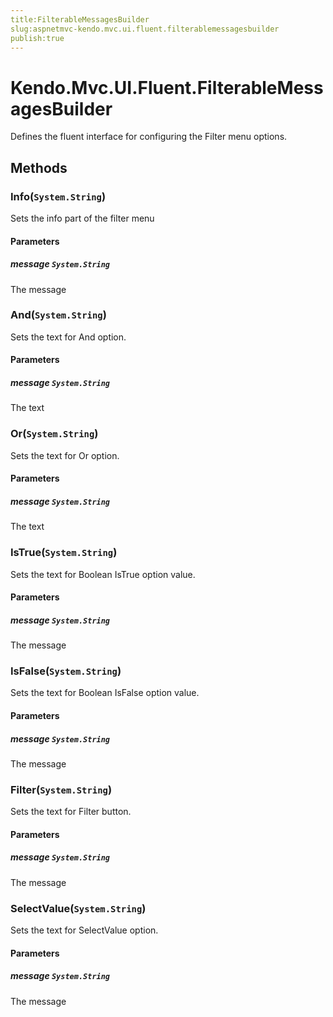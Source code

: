 ```yaml
---
title:FilterableMessagesBuilder
slug:aspnetmvc-kendo.mvc.ui.fluent.filterablemessagesbuilder
publish:true
---
```


# Kendo.Mvc.UI.Fluent.FilterableMessagesBuilder
Defines the fluent interface for configuring the Filter menu options.



## Methods

### Info(`System.String`)
Sets the info part of the filter menu



#### Parameters

##### message `System.String`
The message




### And(`System.String`)
Sets the text for And option.



#### Parameters

##### message `System.String`
The text




### Or(`System.String`)
Sets the text for Or option.



#### Parameters

##### message `System.String`
The text




### IsTrue(`System.String`)
Sets the text for Boolean IsTrue option value.



#### Parameters

##### message `System.String`
The message




### IsFalse(`System.String`)
Sets the text for Boolean IsFalse option value.



#### Parameters

##### message `System.String`
The message




### Filter(`System.String`)
Sets the text for Filter button.



#### Parameters

##### message `System.String`
The message




### SelectValue(`System.String`)
Sets the text for SelectValue option.



#### Parameters

##### message `System.String`
The message






